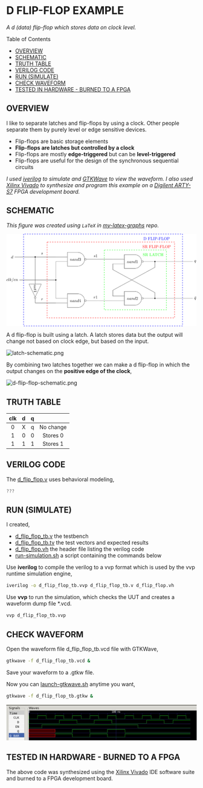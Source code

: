 # D FLIP-FLOP EXAMPLE

_A d (data) flip-flop which stores data on clock level._

Table of Contents

* [OVERVIEW](https://github.com/JeffDeCola/my-verilog-examples/tree/master/basic-code/sequential-logic/d_flip_flop#overview)
* [SCHEMATIC](https://github.com/JeffDeCola/my-verilog-examples/tree/master/basic-code/sequential-logic/d_flip_flop#schematic)
* [TRUTH TABLE](https://github.com/JeffDeCola/my-verilog-examples/tree/master/basic-code/sequential-logic/d_flip_flop#truth-table)
* [VERILOG CODE](https://github.com/JeffDeCola/my-verilog-examples/tree/master/basic-code/sequential-logic/d_flip_flop#verilog-code)
* [RUN (SIMULATE)](https://github.com/JeffDeCola/my-verilog-examples/tree/master/basic-code/sequential-logic/d_flip_flop#run-simulate)
* [CHECK WAVEFORM](https://github.com/JeffDeCola/my-verilog-examples/tree/master/basic-code/sequential-logic/d_flip_flop#check-waveform)
* [TESTED IN HARDWARE - BURNED TO A FPGA](https://github.com/JeffDeCola/my-verilog-examples/tree/master/basic-code/sequential-logic/d_flip_flop#tested-in-hardware---burned-to-a-fpga)

## OVERVIEW

I like to separate latches and flip-flops by using a clock.
Other people separate them by purely level or edge sensitive devices.

* Flip-flops are basic storage elements
* **Flip-flops are latches but controlled by a clock**
* Flip-flops are mostly **edge-triggered**
  but can be **level-triggered**
* Flip-flops are useful for the design of the synchronous sequential circuits

_I used
[iverilog](https://github.com/JeffDeCola/my-cheat-sheets/tree/master/hardware/tools/simulation/iverilog-cheat-sheet)
to simulate and
[GTKWave](https://github.com/JeffDeCola/my-cheat-sheets/tree/master/hardware/tools/simulation/gtkwave-cheat-sheet)
to view the waveform. I also used
[Xilinx Vivado](https://github.com/JeffDeCola/my-cheat-sheets/tree/master/hardware/tools/synthesis/xilinx-vivado-cheat-sheet)
to synthesize and program this example on a
[Digilent ARTY-S7](https://github.com/JeffDeCola/my-cheat-sheets/tree/master/hardware/development/fpga-development-boards/digilent-arty-s7-cheat-sheet)
FPGA development board._

## SCHEMATIC

_This figure was created using `LaTeX` in
[my-latex-graphs](https://github.com/JeffDeCola/my-latex-graphs/tree/master/mathematics/applied/electrical-engineering/sequential-logic/d-flip-flop)
repo._

<p align="center">
    <img src="svgs/d-flip-flop.svg"
    align="middle"
</p>

A d flip-flop is built using a latch. A latch stores data but the output will change
not based on clock edge, but based on the input.

![latch-schematic.png](../../../docs/pics/latch-schematic.png)

By combining two latches together we can make a d flip-flop in which the output
changes on the **positive edge of the clock**,

![d-flip-flop-schematic.png](../../../docs/pics/d-flip-flop-schematic.png)

## TRUTH TABLE

| clk     | d     | q      |             |
|:-------:|:-----:|:------:|:-----------:|
| 0       |  X    | q      | No change   |
| 1       |  0    | 0      | Stores 0    |
| 1       |  1    | 1      | Stores 1    |

## VERILOG CODE

The
[d_flip_flop.v](https://github.com/JeffDeCola/my-verilog-examples/blob/master/basic-code/sequential-logic/d_flip_flop/d_flip_flop.v)
uses behavioral modeling,

```verilog
???
```

## RUN (SIMULATE)

I created,

* [d_flip_flop_tb.v](https://github.com/JeffDeCola/my-verilog-examples/blob/master/basic-code/sequential-logic/d_flip_flop/d_flip_flop_tb.v)
  the testbench
* [d_flip_flop_tb.tv](https://github.com/JeffDeCola/my-verilog-examples/blob/master/basic-code/sequential-logic/sr_latch/d_flip_flop_tb.tv)
  the test vectors and expected results
* [d_flip_flop.vh](https://github.com/JeffDeCola/my-verilog-examples/blob/master/basic-code/sequential-logic/d_flip_flop/d_flip_flop.vh)
  the header file listing the verilog code
* [run-simulation.sh](https://github.com/JeffDeCola/my-verilog-examples/blob/master/basic-code/sequential-logic/d_flip_flop/run-simulation.sh)
  a script containing the commands below

Use **iverilog** to compile the verilog to a vvp format
which is used by the vvp runtime simulation engine,

```bash
iverilog -o d_flip_flop_tb.vvp d_flip_flop_tb.v d_flip_flop.vh
```

Use **vvp** to run the simulation, which checks the UUT
and creates a waveform dump file *.vcd.

```bash
vvp d_flip_flop_tb.vvp
```

## CHECK WAVEFORM

Open the waveform file d_flip_flop_tb.vcd file with GTKWave,

```bash
gtkwave -f d_flip_flop_tb.vcd &
```

Save your waveform to a .gtkw file.

Now you can
[launch-gtkwave.sh](https://github.com/JeffDeCola/my-verilog-examples/blob/master/launch-GTKWave-script/launch-gtkwave.sh)
anytime you want,

```bash
gtkwave -f d_flip_flop_tb.gtkw &
```

![d_flip_flop-waveform.jpg](../../../docs/pics/d_flip_flop-waveform.jpg)

## TESTED IN HARDWARE - BURNED TO A FPGA

The above code was synthesized using the
[Xilinx Vivado](https://github.com/JeffDeCola/my-cheat-sheets/tree/master/hardware/tools/synthesis/xilinx-vivado-cheat-sheet)
IDE software suite and burned to a FPGA development board.

